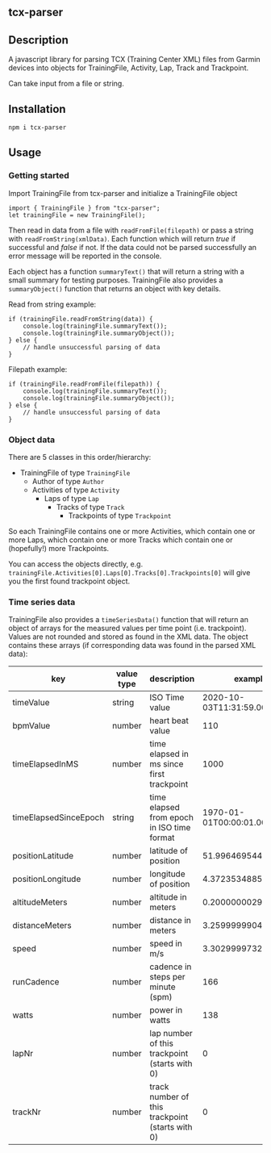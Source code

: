 ## tcx-parser

## Description
A javascript library for parsing TCX (Training Center XML) files from Garmin devices into objects for TrainingFile, Activity, Lap, Track and Trackpoint. 

Can take input from a file or string. 

## Installation

```bash
npm i tcx-parser
```


## Usage

### Getting started
Import TrainingFile from tcx-parser and initialize a TrainingFile object
```
import { TrainingFile } from "tcx-parser";
let trainingFile = new TrainingFile();
```

Then read in data from a file with `readFromFile(filepath)` or pass a string with `readFromString(xmlData)`. Each function which will return *true* if successful and *false* if not. If the data could not be parsed successfully an error message will be reported in the console.

Each object has a function `summaryText()` that will return a string with a small summary for testing purposes. TrainingFile also provides a `summaryObject()` function that returns an object with key details.

Read from string example:
````
if (trainingFile.readFromString(data)) {
    console.log(trainingFile.summaryText());
    console.log(trainingFile.summaryObject());
} else {
    // handle unsuccessful parsing of data
}
````
Filepath example:
````
if (trainingFile.readFromFile(filepath)) {
    console.log(trainingFile.summaryText());
    console.log(trainingFile.summaryObject());
} else {
    // handle unsuccessful parsing of data
}
````

### Object data
There are 5 classes in this order/hierarchy:
 
* TrainingFile of type `TrainingFile`
  * Author of type `Author`
  * Activities of type `Activity`
    * Laps of type `Lap`
       * Tracks of type `Track`
          * Trackpoints of type `Trackpoint`
  

So each TrainingFile contains one or more Activities, which contain one or more Laps, which contain one or more Tracks which contain one or (hopefully!) more Trackpoints.

You can access the objects directly, e.g. `trainingFile.Activities[0].Laps[0].Tracks[0].Trackpoints[0]` will give you the first found trackpoint object.

### Time series data
TrainingFile also provides a `timeSeriesData()` function that will return an object of arrays for the measured values per time point (i.e. trackpoint). Values are not rounded and stored as found in the XML data. The object contains these arrays (if corresponding data was found in the parsed XML data):

| key                   | value type | description                                     | example                  |
| --------------------- | ---------- | ----------------------------------------------- | ------------------------ |
| timeValue             | string     | ISO Time value                                  | 2020-10-03T11:31:59.000Z |
| bpmValue              | number     | heart beat value                                | 110                      |
| timeElapsedInMS       | number     | time elapsed in ms since first trackpoint       | 1000                     |
| timeElapsedSinceEpoch | string     | time elapsed from epoch in ISO time format      | 1970-01-01T00:00:01.000Z |
| positionLatitude      | number     | latitude of position                            | 51.99646954424679        |
| positionLongitude     | number     | longitude of position                           | 4.372353488579392        |
| altitudeMeters        | number     | altitude in meters                              | 0.20000000298023224      |
| distanceMeters        | number     | distance in meters                              | 3.259999990463257        |
| speed                 | number     | speed in m/s                                    | 3.302999973297119        |
| runCadence            | number     | cadence in steps per minute (spm)               | 166                      |
| watts                 | number     | power in watts                                  | 138                      |
| lapNr                 | number     | lap number of this trackpoint (starts with 0)   | 0                        |
| trackNr               | number     | track number of this trackpoint (starts with 0) | 0                        |
